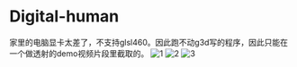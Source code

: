 # Digital-human
家里的电脑显卡太差了，不支持glsl460。因此跑不动g3d写的程序，因此只能在一个做透射的demo视频片段里截取的。
![1](https://github.com/cr-tg/Digital-human/human1.png)
![2](https://github.com/cr-tg/Digital-human/human2.png)
![3](https://github.com/cr-tg/Digital-human/human3.png)
